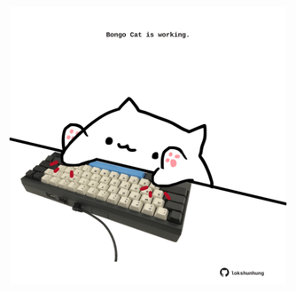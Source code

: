 <!-- built at 09/01/2022, 08:01:08 UTC -->
<p align="center">
  <img width="500" height="500" src="./ReadmeImage.svg">
</p>
